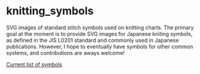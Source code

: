 # knitting_symbols
SVG images of standard stitch symbols used on knitting charts. The primary goal at the moment is to provide SVG images for Japanese kniting symbols, as defined in the JIS L0201 standard and commonly used in Japanese publications. However, I hope to eventually have symbols for other common systems, and contributions are aways welcome!

[Current list of symbols](https://marnen.github.io/knitting_symbols/symbols)
